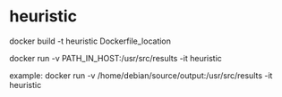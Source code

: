 # heuristic

docker build -t heuristic Dockerfile_location

docker run -v PATH_IN_HOST:/usr/src/results -it heuristic

example:
docker run -v /home/debian/source/output:/usr/src/results -it heuristic
